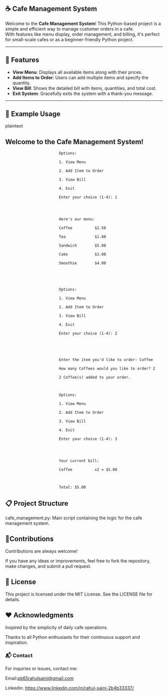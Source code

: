 ## ☕ Cafe Management System

Welcome to the **Cafe Management System**! This Python-based project is a simple and efficient way to manage customer orders in a cafe.  
With features like menu display, order management, and billing, it's perfect for small-scale cafes or as a beginner-friendly Python project.

---
 
## 🎯 Features

- **View Menu**: Displays all available items along with their prices.
- **Add Items to Order**: Users can add multiple items and specify the quantity.
- **View Bill**: Shows the detailed bill with items, quantities, and total cost.
- **Exit System**: Gracefully exits the system with a thank-you message.

---

## 📖 Example Usage
plaintext

Welcome to the Cafe Management System!
---------------------------------------


                            Options:
                            
                            1. View Menu
                            
                            2. Add Item to Order
                            
                            3. View Bill
                            
                            4. Exit
                            
                            Enter your choice (1-4): 1
                            
                            
                            
                            
                            Here's our menu:
                            
                            Coffee          $2.50
                            
                            Tea             $1.80
                            
                            Sandwich        $5.00
                            
                            Cake            $3.00
                            
                            Smoothie        $4.00
                            
                            
                            
                            
                            
                            Options:
                            
                            1. View Menu
                            
                            2. Add Item to Order
                            
                            3. View Bill
                            
                            4. Exit
                            
                            Enter your choice (1-4): 2
                            
                            
                            
                            
                            
                            Enter the item you'd like to order: Coffee
                            
                            How many Coffees would you like to order? 2
                            
                            2 Coffee(s) added to your order.
                            
                            
                            
                            Options:
                            
                            1. View Menu
                            
                            2. Add Item to Order
                            
                            3. View Bill
                            
                            4. Exit
                            
                            Enter your choice (1-4): 3
                            
                            
                            
                            
                            Your current bill:
                            
                            Coffee          x2 = $5.00
                            
                            
                            
                            Total: $5.00

## 📋 Project Structure

cafe_management.py: Main script containing the logic for the cafe management system.

## 🤝Contributions

Contributions are always welcome!

If you have any ideas or improvements, feel free to fork the repository, make changes, and submit a pull request.

## 📜 License

This project is licensed under the MIT License. See the LICENSE file for details.

## ❤️ Acknowledgments

Inspired by the simplicity of daily cafe operations.

Thanks to all Python enthusiasts for their continuous support and inspiration.


### 📬 Contact

For inquiries or issues, contact me:


Email:pb65rahulsaini@gmail.com

Linkedin: https://www.linkedin.com/in/rahul-saini-2b4b33337/





